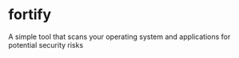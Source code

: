 # fortify
A simple tool that scans your operating system and applications for potential security risks
